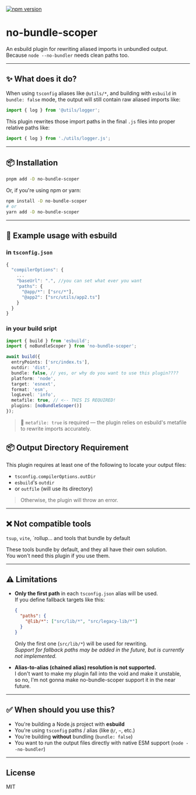 [![npm version](https://img.shields.io/npm/v/no-bundle-scoper?color=blue)](https://www.npmjs.com/package/no-bundle-scoper)

# no-bundle-scoper

An esbuild plugin for rewriting aliased imports in unbundled output.  
Because `node --no-bundler` needs clean paths too.

---

## ✨ What does it do?

When using `tsconfig` aliases like `@utils/*`, and building with `esbuild` in `bundle: false` mode, the output will still contain raw aliased imports like:

```js
import { log } from '@utils/logger';
```

This plugin rewrites those import paths in the final `.js` files into proper relative paths like:

```js
import { log } from './utils/logger.js';
```

---

## 📦 Installation

```sh
pnpm add -D no-bundle-scoper
```

Or, if you're using npm or yarn:

```sh
npm install -D no-bundle-scoper
# or
yarn add -D no-bundle-scoper
```

---

## 🔧 Example usage with esbuild

### in `tsconfig.json`

```ts
{
  "compilerOptions": {
    ...
    "baseUrl": ".", //you can set what ever you want
    "paths": {
      "@app/*": ["src/*"],
      "@app2": ["src/utils/app2.ts"]
    }
  }
}

```

### in your build sript

```ts
import { build } from 'esbuild';
import { noBundleScoper } from 'no-bundle-scoper';

await build({
  entryPoints: ['src/index.ts'],
  outdir: 'dist',
  bundle: false, // yes, or why do you want to use this plugin????
  platform: 'node',
  target: 'esnext',
  format: 'esm',
  logLevel: 'info',
  metafile: true, // <-- THIS IS REQUIRED!
  plugins: [noBundleScoper()]
});
```

> 📌 `metafile: true` is required — the plugin relies on esbuild's metafile to rewrite imports accurately.

## 📦 Output Directory Requirement

This plugin requires at least one of the following to locate your output files:

- `tsconfig.compilerOptions.outDir`
- `esbuild`'s `outdir`
- or `outfile` (will use its directory)

> Otherwise, the plugin will throw an error.

---

## ❌ Not compatible tools

`tsup`, `vite`, `rollup... and tools that bundle by default

These tools bundle by default, and they all have their own solution.  
You won't need this plugin if you use them.

---

## ⚠ Limitations

- **Only the first path** in each `tsconfig.json` alias will be used.  
  If you define fallback targets like this:

  ```json
  {
    "paths": {
      "@lib/*": ["src/lib/*", "src/legacy-lib/*"]
    }
  }
  ```

  Only the first one (`src/lib/*`) will be used for rewriting.  
  _Support for fallback paths may be added in the future, but is currently not implemented._

- **Alias-to-alias (chained alias) resolution is not supported.**  
  I don't want to make my plugin fall into the void and make it unstable,  
  so no, I'm not gonna make no-bundle-scoper support it in the near future.

---

## ✅ When should you use this?

- You're building a Node.js project with **esbuild**
- You're using `tsconfig` paths / alias (like `@/`, `~`, etc.)
- You're building **without** bundling (`bundle: false`)
- You want to run the output files directly with native ESM support (`node --no-bundler`)

---

## License

MIT
